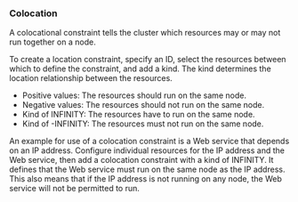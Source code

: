 ### Colocation

A colocational constraint tells the cluster which resources may or may not run
together on a node.

To create a location constraint, specify an ID, select the resources between
which to define the constraint, and add a kind. The kind determines the
location relationship between the resources.

* Positive values: The resources should run on the same node.
* Negative values: The resources should not run on the same node.
* Kind of INFINITY: The resources have to run on the same node.
* Kind of -INFINITY: The resources must not run on the same node.

An example for use of a colocation constraint is a Web service that depends on
an IP address. Configure individual resources for the IP address and the Web
service, then add a colocation constraint with a kind of INFINITY. It defines
that the Web service must run on the same node as the IP address. This also
means that if the IP address is not running on any node, the Web service will
not be permitted to run.

